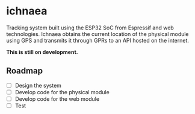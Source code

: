 # ichnaea

Tracking system built using the ESP32 SoC from Espressif and web technologies. Ichnaea obtains the current location of the physical module using GPS and transmits it through GPRs to an API hosted on the internet.

**This is still on development.**

## Roadmap
- [ ] Design the system
- [ ] Develop code for the physical module
- [ ] Develop code for the web module
- [ ] Test
